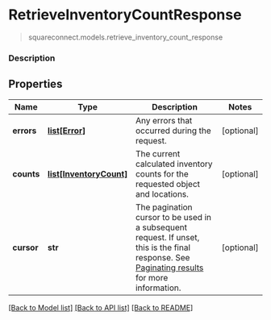 # RetrieveInventoryCountResponse
> squareconnect.models.retrieve_inventory_count_response

### Description



## Properties
Name | Type | Description | Notes
------------ | ------------- | ------------- | -------------
**errors** | [**list[Error]**](Error.md) | Any errors that occurred during the request. | [optional] 
**counts** | [**list[InventoryCount]**](InventoryCount.md) | The current calculated inventory counts for the requested object and locations. | [optional] 
**cursor** | **str** | The pagination cursor to be used in a subsequent request. If unset, this is the final response.  See [Paginating results](#paginatingresults) for more information. | [optional] 

[[Back to Model list]](../README.md#documentation-for-models) [[Back to API list]](../README.md#documentation-for-api-endpoints) [[Back to README]](../README.md)


